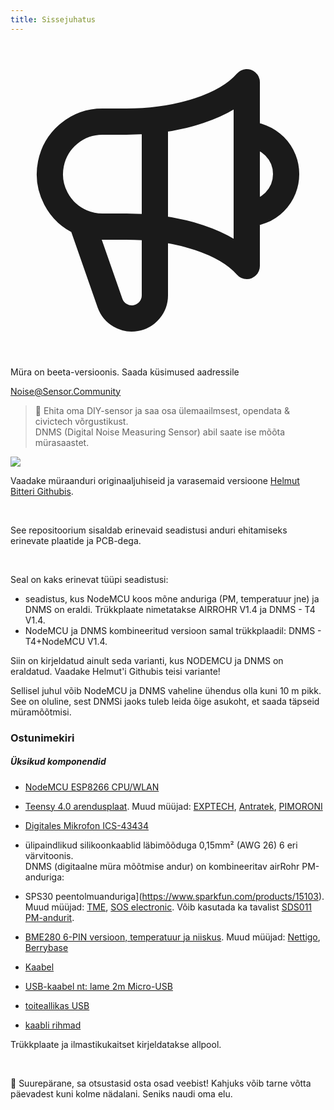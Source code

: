 ```yaml
---
title: Sissejuhatus
---
```



  <div class="max-w-screen-xl mx-auto pt-5">
      <div class="p-2 rounded-lg bg-indigo-100 shadow-lg sm:p-3">
      <div class="flex items-center">
            <span class="p-2 rounded-lg bg-indigo-500">
              <svg class="h-8 w-8 text-white" fill="none" viewBox="0 0 24 24" stroke="currentColor">
                <path stroke-linecap="round" stroke-linejoin="round" stroke-width="2" d="M11 5.882V19.24a1.76 1.76 0 01-3.417.592l-2.147-6.15M18 13a3 3 0 100-6M5.436 13.683A4.001 4.001 0 017 6h1.832c4.1 0 7.625-1.234 9.168-3v14c-1.543-1.766-5.067-3-9.168-3H7a3.988 3.988 0 01-1.564-.317z" />
              </svg>
            </span>
        <div class="flex flex-wrap">
          <div class="flex-wrap flex">
            <p class="pt-1 text-indigo-700 font-medium">
                Müra on beeta-versioonis. Saada küsimused aadressile</p>
          <a href="mailto:Noise@Sensor.Community" class="ml-1 font-medium underline text-white hover:text-yellow-600">
                  Noise@Sensor.Community</a>
          </div>
           </div>
      </div>
    </div>
  </div>



> 🚧 Ehita oma DIY-sensor ja saa osa ülemaailmsest, opendata & civictech võrgustikust. <br> DNMS (Digital Noise Measuring Sensor) abil saate ise mõõta mürasaastet.

<img src="../docs/dnms/dnms-müra-mõõtmise-sensor-kit.jpg" style="display: block; margin: 1em 0" loading="lazy"/>


Vaadake müraanduri originaaljuhiseid ja varasemaid versioone [Helmut Bitteri Githubis](https://github.com/hbitter/DNMS/tree/master/Manual).

<br>

See repositoorium sisaldab erinevaid seadistusi anduri ehitamiseks erinevate plaatide ja PCB-dega.

<br>

Seal on kaks erinevat tüüpi seadistusi:

* seadistus, kus NodeMCU koos mõne anduriga (PM, temperatuur jne) ja DNMS on eraldi. Trükkplaate nimetatakse AIRROHR V1.4 ja DNMS - T4 V1.4.
* NodeMCU ja DNMS kombineeritud versioon samal trükkplaadil: DNMS - T4+NodeMCU V1.4.

Siin on kirjeldatud ainult seda varianti, kus NODEMCU ja DNMS on eraldatud. Vaadake Helmut'i Githubis teisi variante!

Sellisel juhul võib NodeMCU ja DNMS vaheline ühendus olla kuni 10 m pikk. See on oluline, sest DNMSi jaoks tuleb leida õige asukoht, et saada täpseid müramõõtmisi.

### Ostunimekiri

##### Üksikud komponendid
* [NodeMCU ESP8266 CPU/WLAN](https://www.aliexpress.com/wholesale?groupsort=1&SortType=price_asc&SearchText=nodemcu+v3+esp8266+ch340)
* [Teensy 4.0 arendusplaat](https://www.pjrc.com/store/teensy40.html). Muud müüjad: [EXPTECH](https://www.exp-tech.de/plattformen/teensy/9596/teensy-4.0-development-board), [Antratek](https://www.antratek.de/teensy-4-0), [PIMORONI](https://shop.pimoroni.com/products/teensy-4-0-development-board)
* [Digitales Mikrofon ICS-43434](https://www.tindie.com/products/onehorse/ics43434-i2s-digital-microphone/)
* ülipaindlikud silikoonkaablid läbimõõduga 0,15mm² (AWG 26) 6 eri värvitoonis.
  <br>
  DNMS (digitaalne müra mõõtmise andur) on kombineeritav airRohr PM-anduriga:

* SPS30 peentolmuanduriga](https://www.sparkfun.com/products/15103). Muud müüjad: [TME](https://www.tme.eu/de/details/sps30/gassensoren/sensirion/1-101638-10/?brutto=1), [SOS electronic](https://www.soselectronic.de/products/sensirion/sps30-2-304234). Võib kasutada ka tavalist [SDS011 PM-andurit](https://de.aliexpress.com/wholesale?catId=0&initiative_id=AS_20200813122806&SearchText=sds011).
* [BME280 6-PIN versioon, temperatuur ja niiskus](https://www.aliexpress.com/wholesale?catId=0&initiative_id=SB_20200308040440&SearchText=bme280+-5V+%2B3.3V). Muud müüjad: [Nettigo](https://nettigo.eu/products/module-pressure-humidity-and-temperature-sensor-bosch-bme280), [Berrybase](https://www.berrybase.de/bauelemente/sensoren-module/feuchtigkeit/bme680-breakout-board-4in1-sensor-f-252-r-temperatur-luftfeuchtigkeit-luftdruck-und-luftg-252-t)
* [Kaabel](http://www.aliexpress.com/wholesale?groupsort=1&SortType=price_asc&SearchText=Dupont+kaabel+20cm+naine-naine)
* [USB-kaabel nt: lame 2m Micro-USB](https://www.aliexpress.com/wholesale?catId=0&initiative_id=SB_20200308040708&SearchText=micro+usb+lame+kaabel+2m)
* [toiteallikas USB](https://www.aliexpress.com/wholesale?catId=0&initiative_id=SB_20200308040834&SearchText=single+mikro+usb+eu+toiteallikas+toiteallikas)
* [kaabli rihmad](https://www.aliexpress.com/wholesale?catId=0&initiative_id=SB_20200308040852&SearchText=cable+rihmad)

Trükkplaate ja ilmastikukaitset kirjeldatakse allpool.

<br>

🙌 Suurepärane, sa otsustasid osta osad veebist!
Kahjuks võib tarne võtta päevadest kuni kolme nädalani.
Seniks naudi oma elu️.